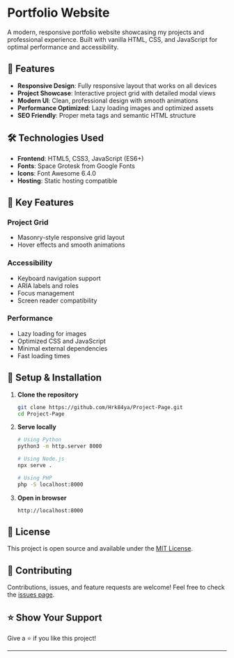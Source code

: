 # Portfolio Website

A modern, responsive portfolio website showcasing my projects and professional experience. Built with vanilla HTML, CSS, and JavaScript for optimal performance and accessibility.

## 🌟 Features

- **Responsive Design**: Fully responsive layout that works on all devices
- **Project Showcase**: Interactive project grid with detailed modal views
- **Modern UI**: Clean, professional design with smooth animations
- **Performance Optimized**: Lazy loading images and optimized assets
- **SEO Friendly**: Proper meta tags and semantic HTML structure

## 🛠️ Technologies Used

- **Frontend**: HTML5, CSS3, JavaScript (ES6+)
- **Fonts**: Space Grotesk from Google Fonts
- **Icons**: Font Awesome 6.4.0
- **Hosting**: Static hosting compatible

## 🎨 Key Features

### Project Grid
- Masonry-style responsive grid layout
- Hover effects and smooth animations

### Accessibility
- Keyboard navigation support
- ARIA labels and roles
- Focus management
- Screen reader compatibility

### Performance
- Lazy loading for images
- Optimized CSS and JavaScript
- Minimal external dependencies
- Fast loading times

## 🔧 Setup & Installation

1. **Clone the repository**
   ```bash
   git clone https://github.com/Hrk84ya/Project-Page.git
   cd Project-Page
   ```

2. **Serve locally**
   ```bash
   # Using Python
   python3 -m http.server 8000
   
   # Using Node.js
   npx serve .
   
   # Using PHP
   php -S localhost:8000
   ```

3. **Open in browser**
   ```
   http://localhost:8000
   ```

## 📄 License

This project is open source and available under the [MIT License](LICENSE).

## 🤝 Contributing

Contributions, issues, and feature requests are welcome! Feel free to check the [issues page](https://github.com/Hrk84ya/Project-Page/issues).

## ⭐ Show Your Support

Give a ⭐️ if you like this project!

---